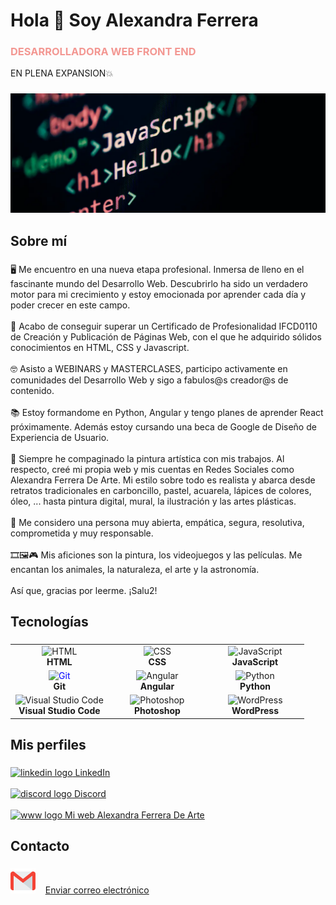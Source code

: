 <h1 align="left">Hola 👋 Soy Alexandra Ferrera</h1>
<h3 style="color:#f39792">DESARROLLADORA WEB FRONT END </h3>
<p>EN PLENA EXPANSION💥</p>

###

<img src="imgportada2.webp">

###

<h2 color="#9ebaa3" align="left">Sobre mí</h2>

###

<p align="left">🖥 Me encuentro en una nueva etapa profesional. Inmersa de lleno en el fascinante mundo del Desarrollo Web. Descubrirlo ha sido un verdadero motor para mi crecimiento y estoy emocionada por aprender cada día y poder crecer en este campo.<br><br>📑 Acabo de conseguir superar un Certificado de Profesionalidad IFCD0110 de Creación y Publicación de Páginas Web, con el que he adquirido sólidos conocimientos en HTML, CSS y Javascript.<br><br>🤓 Asisto a WEBINARS y MASTERCLASES, participo activamente en comunidades del Desarrollo Web y sigo a fabulos@s creador@s de contenido. <br><br>📚 Estoy formandome en Python, Angular y tengo planes de aprender React próximamente. Además estoy cursando una beca de Google de Diseño de Experiencia de Usuario.<br><br>🎨 Siempre he compaginado la pintura artística con mis trabajos. Al respecto, creé mi propia web y mis cuentas en Redes Sociales como Alexandra Ferrera De Arte. Mi estilo sobre todo es realista y abarca desde retratos tradicionales en carboncillo, pastel, acuarela, lápices de colores, óleo, ... hasta pintura digital, mural, la ilustración y las artes plásticas.<br><br>👩 Me considero una persona muy abierta, empática, segura, resolutiva, comprometida y muy responsable.<br><br>🎞🖼🎮 Mis aficiones son la pintura, los videojuegos y las películas. Me encantan los animales, la naturaleza, el arte y la astronomía.<br><br>Así que, gracias por leerme. ¡Salu2!</p>

###

<h2 align="left">Tecnologías</h2>

###

<table align="center">
  <tr>
    <td align="center" width="33%">
      <img src="https://img.icons8.com/color/48/000000/html-5.png" alt="HTML" width="35" height="35"/><br/><b>HTML</b>
    </td>
    <td align="center" width="33%">
      <img src="https://img.icons8.com/color/48/000000/css3.png" alt="CSS" width="35" height="35"/><br/><b>CSS</b>
    </td>
    <td align="center" width="33%">
      <img src="https://img.icons8.com/color/48/000000/javascript.png" alt="JavaScript" width="35" height="35"/><br/><b>JavaScript</b>
    </td>
  </tr>
  <tr>
    <td align="center" width="33%">
      <img src="https://img.icons8.com/ios-filled/50/0000FF/git.png" alt="Git" width="35" height="35" style="color: #0000FF;"/><br/><b>Git</b>
    </td>
    <td align="center" width="33%">
      <img src="https://img.icons8.com/color/48/000000/angularjs.png" alt="Angular" width="35" height="35"/><br/><b>Angular</b>
    </td>
    <td align="center" width="33%">
      <img src="https://img.icons8.com/color/48/000000/python.png" alt="Python" width="35" height="35"/><br/><b>Python</b>
    </td>
  </tr>
  <tr>
    <td align="center" width="33%">
      <img src="https://img.icons8.com/color/48/000000/visual-studio-code-2019.png" alt="Visual Studio Code" width="35" height="35"/><br/><b>Visual Studio Code</b>
    </td>
    <td align="center" width="33%">
      <img src="https://img.icons8.com/color/48/000000/adobe-photoshop.png" alt="Photoshop" width="35" height="35"/><br/><b>Photoshop</b>
    </td>
    <td align="center" width="33%">
      <img src="https://img.icons8.com/color/48/000000/wordpress.png" alt="WordPress" width="35" height="35"/><br/><b>WordPress</b>
    </td>
  </tr>
</table>

###

<h2 align="left">Mis perfiles</h2>

###

<div align="left">
  <a href="https://www.linkedin.com/in/alexandra-ferrera-arenas/" target="_blank">
    <img src="https://cdn.jsdelivr.net/gh/devicons/devicon@latest/icons/linkedin/linkedin-original.svg" height="40" alt="linkedin logo" />
    LinkedIn
  </a>
     <br><br>
  <a href="https://discord.com/users/818988764508061746" target="_blank">
    <img src="https://raw.githubusercontent.com/maurodesouza/profile-readme-generator/master/src/assets/icons/social/discord/default.svg" height="40" alt="discord logo" />
    Discord
  </a>
  <br><br>
  <a href="https://alexandraferrera-dearte.com/" target="_blank">
    <img src="https://github.com/iSaan86/iSaan86/assets/161147228/d3c6624f-bfbf-4bfd-9899-6f0896d5c54e" height="40" alt="www logo" />
    Mi web Alexandra Ferrera De Arte
  </a>
</div>

###

<h2 align="left">Contacto</h2>

###

<div align="left">
  <p>
    <img src="gmail.png" height="40" alt="abrir gmail"/>
    <span>&nbsp;&nbsp;</span>
    <a href="mailto:sandraferreraarenas@gmail.com">Enviar correo electrónico</a>
  </p>
</div>

###
